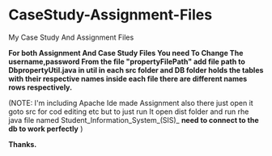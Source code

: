 # CaseStudy-Assignment-Files
My Case Study And Assignment Files



****For both Assignment And Case Study Files You need To Change The username,password From the file "propertyFilePath" add file path to DbpropertyUtil.java in util in each src folder and DB folder holds the tables with their respective names inside each file there are different names rows respectively.****



(NOTE:
I'm including Apache Ide made Assignment also there just open it goto src for cod editing etc but to just run It open dist folder and run rhe java file named Student_Information_System_(SIS)_
****need to connect to the db to work perfectly****
)


**Thanks.**
